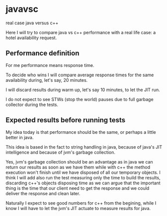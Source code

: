 # javavsc
real case java versus c++

Here I will try to compare java vs c++ performance with a real life case: a hotel availability request.

## Performance definition

For me performance means response time.

To decide who wins I will compare average response times for the same availability during, let's say, 20 minutes.

I will discard results during warm up, let's say 10 minutes, to let the JIT run.

I do not expect to see STWs (stop the world) pauses due to full garbage collector during the tests.


## Expected results before running tests

My idea today is that performance should be the same, or perhaps a little better in java.

This idea is based in the fact to string handling in java, because of java's JIT intelligence and because of jvm's garbage collection.

Yes, jvm's garbage collection should be an advantage as in java we can return our results as soon as we have them while with c++ the method execution won't finish until we have disposed of all our temporary objects. I think I will add also run the test measuring only the time to build the results, discarding c++'s objects disposing time as we can argue that the important thing is the time that our client need to get the response and we could deliver the response and clean later. 

Naturally I expect to see good numbers for c++ from the begining, while I know I will have to let the jvm's JIT actuate to measure results for java.







